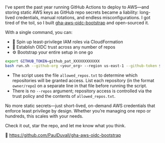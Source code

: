 I’ve spent the past year running GitHub Actions to deploy to AWS—and storing static AWS keys as GitHub repo secrets became a liability: long-lived credentials, manual rotations, and endless misconfigurations. I got tired of the toil, so I built [gha-aws-oidc-bootstrap](https://github.com/PaulDuvall/gha-aws-oidc-bootstrap) and open-sourced it.

With a single command, you can:

- 🚀 Spin up least-privilege IAM roles via CloudFormation  
- 🔗 Establish OIDC trust across any number of repos  
- ⚙️ Bootstrap your entire setup in one go

```bash
export GITHUB_TOKEN=github_pat_XXXXXXXXXXXX
bash run.sh --github-org <your_org> --region us-east-1 --github-token $GITHUB_TOKEN
```

- The script uses the file `allowed_repos.txt` to determine which repositories will be granted access. List each repository (in the format `owner/repo`) on a separate line in that file before running the script.
- There is no `--repos` argument; repository access is controlled via the trust policy and the contents of `allowed_repos.txt`.

No more static secrets—just short-lived, on-demand AWS credentials that enforce least privilege by design. Whether you’re managing one repo or hundreds, this scales with your needs.

Check it out, star the repo, and let me know what you think. 

🔗 https://github.com/PaulDuvall/gha-aws-oidc-bootstrap